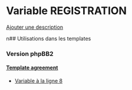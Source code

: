 # Variable REGISTRATION
[Ajouter une description](https://fa-tvars.appspot.com/REGISTRATION)

n## Utilisations dans les templates

### Version phpBB2

#### [Template agreement](subsilver/agreement.md)
* [Variable à la ligne 8](../subsilver/agreement.tpl#L8)